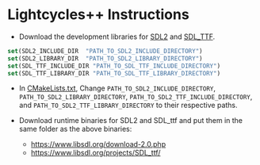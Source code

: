 # Lightcycles++ Instructions

* Download the development libraries for [SDL2](https://www.libsdl.org/download-2.0.php)
and [SDL_TTF](https://www.libsdl.org/projects/SDL_ttf/).

``` Cmake
set(SDL2_INCLUDE_DIR  "PATH_TO_SDL2_INCLUDE_DIRECTORY")
set(SDL2_LIBRARY_DIR  "PATH_TO_SDL2_LIBRARY_DIRECTORY")
set(SDL_TTF_INCLUDE_DIR "PATH_TO_SDL_TTF_INCLUDE_DIRECTORY")
set(SDL_TTF_LIBRARY_DIR "PATH_TO_SDL_TTF_LIBRARY_DIRECTORY")
```
* In [CMakeLists.txt](CMakeLists.txt), Change `PATH_TO_SDL2_INCLUDE_DIRECTORY`, `PATH_TO_SDL2_LIBRARY_DIRECTORY`,
`PATH_TO_SDL2_TTF_INCLUDE_DIRECTORY`, and `PATH_TO_SDL2_TTF_LIBRARY_DIRECTORY`
to their respective paths.

* Download runtime binaries for SDL2 and SDL_ttf
and put them in the same folder as the above binaries:
  * https://www.libsdl.org/download-2.0.php
  * https://www.libsdl.org/projects/SDL_ttf/
